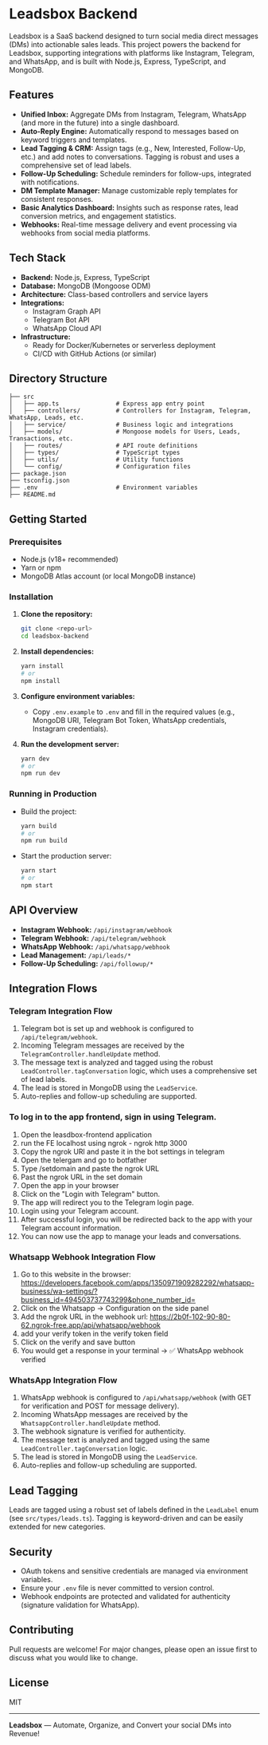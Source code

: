 # Leadsbox Backend

Leadsbox is a SaaS backend designed to turn social media direct messages (DMs) into actionable sales leads. This project powers the backend for Leadsbox, supporting integrations with platforms like Instagram, Telegram, and WhatsApp, and is built with Node.js, Express, TypeScript, and MongoDB.

## Features

- **Unified Inbox:** Aggregate DMs from Instagram, Telegram, WhatsApp (and more in the future) into a single dashboard.
- **Auto-Reply Engine:** Automatically respond to messages based on keyword triggers and templates.
- **Lead Tagging & CRM:** Assign tags (e.g., New, Interested, Follow-Up, etc.) and add notes to conversations. Tagging is robust and uses a comprehensive set of lead labels.
- **Follow-Up Scheduling:** Schedule reminders for follow-ups, integrated with notifications.
- **DM Template Manager:** Manage customizable reply templates for consistent responses.
- **Basic Analytics Dashboard:** Insights such as response rates, lead conversion metrics, and engagement statistics.
- **Webhooks:** Real-time message delivery and event processing via webhooks from social media platforms.

## Tech Stack

- **Backend:** Node.js, Express, TypeScript
- **Database:** MongoDB (Mongoose ODM)
- **Architecture:** Class-based controllers and service layers
- **Integrations:**
  - Instagram Graph API
  - Telegram Bot API
  - WhatsApp Cloud API
- **Infrastructure:**
  - Ready for Docker/Kubernetes or serverless deployment
  - CI/CD with GitHub Actions (or similar)

## Directory Structure

```
├── src
│   ├── app.ts                # Express app entry point
│   ├── controllers/          # Controllers for Instagram, Telegram, WhatsApp, Leads, etc.
│   ├── service/              # Business logic and integrations
│   ├── models/               # Mongoose models for Users, Leads, Transactions, etc.
│   ├── routes/               # API route definitions
│   ├── types/                # TypeScript types
│   ├── utils/                # Utility functions
│   └── config/               # Configuration files
├── package.json
├── tsconfig.json
├── .env                      # Environment variables
├── README.md
```

## Getting Started

### Prerequisites

- Node.js (v18+ recommended)
- Yarn or npm
- MongoDB Atlas account (or local MongoDB instance)

### Installation

1. **Clone the repository:**
   ```bash
   git clone <repo-url>
   cd leadsbox-backend
   ```
2. **Install dependencies:**
   ```bash
   yarn install
   # or
   npm install
   ```
3. **Configure environment variables:**

   - Copy `.env.example` to `.env` and fill in the required values (e.g., MongoDB URI, Telegram Bot Token, WhatsApp credentials, Instagram credentials).

4. **Run the development server:**
   ```bash
   yarn dev
   # or
   npm run dev
   ```

### Running in Production

- Build the project:
  ```bash
  yarn build
  # or
  npm run build
  ```
- Start the production server:
  ```bash
  yarn start
  # or
  npm start
  ```

## API Overview

- **Instagram Webhook:** `/api/instagram/webhook`
- **Telegram Webhook:** `/api/telegram/webhook`
- **WhatsApp Webhook:** `/api/whatsapp/webhook`
- **Lead Management:** `/api/leads/*`
- **Follow-Up Scheduling:** `/api/followup/*`

## Integration Flows

### Telegram Integration Flow
1. Telegram bot is set up and webhook is configured to `/api/telegram/webhook`.
2. Incoming Telegram messages are received by the `TelegramController.handleUpdate` method.
3. The message text is analyzed and tagged using the robust `LeadController.tagConversation` logic, which uses a comprehensive set of lead labels.
4. The lead is stored in MongoDB using the `LeadService`.
5. Auto-replies and follow-up scheduling are supported.

### To log in to the app frontend, sign in using Telegram. 
1. Open the leasdbox-frontend application
2. run the FE localhost using ngrok - ngrok http 3000
3. Copy the ngrok URl and paste it in the bot settings in telegram
4. Open the telergam and go to botfather
5. Type /setdomain and paste the ngrok URL
6. Past the ngrok URL in the set domain
7. Open the app in your browser
8. Click on the "Login with Telegram" button.
9. The app will redirect you to the Telegram login page.
10. Login using your Telegram account.
11. After successful login, you will be redirected back to the app with your Telegram account information.
12. You can now use the app to manage your leads and conversations.

### Whatsapp Webhook Integration Flow
1. Go to this website in the browser: https://developers.facebook.com/apps/1350971909282292/whatsapp-business/wa-settings/?business_id=494503737743299&phone_number_id=
2. Click on the Whatsapp -> Configuration on the side panel
3. Add the ngrok URL in the webhook url: https://2b0f-102-90-80-62.ngrok-free.app/api/whatsapp/webhook
4. add your verify token in the verify token field
5. Click on the verify and save button
6. You would get a response in your terminal -> ✅ WhatsApp webhook verified

### WhatsApp Integration Flow
1. WhatsApp webhook is configured to `/api/whatsapp/webhook` (with GET for verification and POST for message delivery).
2. Incoming WhatsApp messages are received by the `WhatsappController.handleUpdate` method.
3. The webhook signature is verified for authenticity.
4. The message text is analyzed and tagged using the same `LeadController.tagConversation` logic.
5. The lead is stored in MongoDB using the `LeadService`.
6. Auto-replies and follow-up scheduling are supported.

## Lead Tagging

Leads are tagged using a robust set of labels defined in the `LeadLabel` enum (see `src/types/leads.ts`). Tagging is keyword-driven and can be easily extended for new categories.

## Security

- OAuth tokens and sensitive credentials are managed via environment variables.
- Ensure your `.env` file is never committed to version control.
- Webhook endpoints are protected and validated for authenticity (signature validation for WhatsApp).

## Contributing

Pull requests are welcome! For major changes, please open an issue first to discuss what you would like to change.

## License

MIT

---

**Leadsbox** — Automate, Organize, and Convert your social DMs into Revenue!
